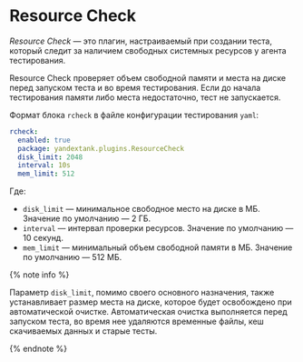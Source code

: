 # Resource Check

_Resource Check_ — это плагин, настраиваемый при создании теста, который следит за наличием свободных системных ресурсов у агента тестирования.

Resource Check проверяет объем свободной памяти и места на диске перед запуском теста и во время тестирования. Если до начала тестирования памяти либо места недостаточно, тест не запускается.

Формат блока `rcheck` в файле конфигурации тестирования `yaml`:

```yaml
rcheck:
  enabled: true
  package: yandextank.plugins.ResourceCheck
  disk_limit: 2048
  interval: 10s
  mem_limit: 512
```

Где:
* `disk_limit` — минимальное свободное место на диске в МБ. Значение по умолчанию — 2 ГБ.
* `interval` — интервал проверки ресурсов. Значение по умолчанию — 10 секунд.
* `mem_limit` — минимальный объем свободной памяти в МБ. Значение по умолчанию — 512 МБ.

{% note info %}

Параметр `disk_limit`, помимо своего основного назначения, также устанавливает размер места на диске, которое будет освобождено при автоматической очистке. Автоматическая очистка выполняется перед запуском теста, во время нее удаляются временные файлы, кеш скачиваемых данных и старые тесты.

{% endnote %}